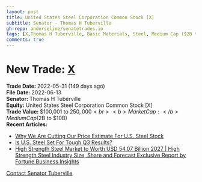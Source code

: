 ```yaml
---
layout: post
title: United States Steel Corporation Common Stock [X]
subtitle: Senator - Thomas H Tuberville
gh-repo: anderseline/senatetrades.io
tags: [X,Thomas H Tuberville, Basic Materials, Steel, Medium Cap ($2B to $10B)]
comments: true
---
```


# New Trade: [X](https://finance.yahoo.com/quote/X/) #
<b>Trade Date: </b>2022-05-31 (149 days ago)<br>
<b>File Date: </b>2022-06-13<br>
<b>Senator: </b>Thomas H Tuberville<br>
<b>Equity: </b>United States Steel Corporation Common Stock [X]<br>
<b>Trade Value: </b>$100,001 to $250,000<br>
<b>Market Cap: </b>Medium Cap ($2B to $10B)<br>
<b>Recent Articles:</b>
- [Why We Are Cutting Our Price Estimate For U.S. Steel Stock](https://www.forbes.com/sites/greatspeculations/2022/10/07/why-we-are-cutting-our-price-estimate-for-us-steel-stock/)
- [Is U.S. Steel Set For Tough Q3 Results?](https://www.forbes.com/sites/greatspeculations/2022/10/25/is-us-steel-set-for-tough-q3-results/)
- [High Strength Steel Market to Worth USD 54.07 Billion 2027 | High Strength Steel Industry Size, Share and Forecast Exclusive Report by Fortune Business Insights](https://finance.yahoo.com/news/high-strength-steel-market-worth-055300256.html)

[Contact Senator Tuberville](https://www.tuberville.senate.gov/contact)